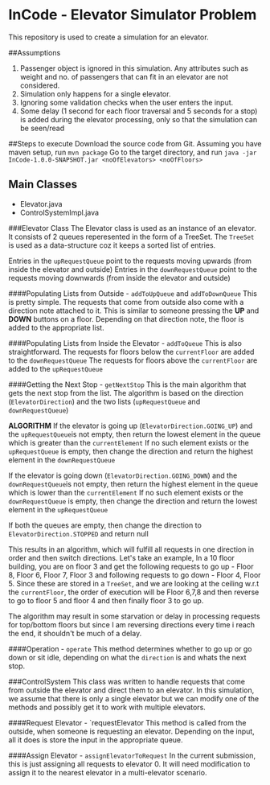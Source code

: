 # InCode - Elevator Simulator Problem
This repository is used to create a simulation for an elevator. 

##Assumptions
1. Passenger object is ignored in this simulation. Any attributes such as weight and no. of passengers that can fit in an elevator are not considered.
2. Simulation only happens for a single elevator.
3. Ignoring some validation checks when the user enters the input. 
4. Some delay (1 second for each floor traversal and 5 seconds for a stop) is added during the elevator processing, only so that the simulation can be seen/read  

##Steps to execute
Download the source code from Git.
Assuming you have maven setup, run `mvn package`
Go to the target directory, and run `java -jar InCode-1.0.0-SNAPSHOT.jar <noOfElevators> <noOfFloors>`


## Main Classes

* Elevator.java
* ControlSystemImpl.java

###Elevator Class
The Elevator class is used as an instance of an elevator.
It consists of 2 queues reperesented in the form of a TreeSet. 
The `TreeSet` is used as a data-structure coz it keeps a sorted list of entries.

Entries in the `upRequestQueue` point to the requests moving upwards (from inside the elevator and outside)
Entries in the `downRequestQueue` point to the requests moving downwards (from inside the elevator and outside)

####Populating Lists from Outside - `addToUpQueue` and `addToDownQueue`
This is pretty simple. The requests that come from outside also come with a direction note attached to it. This is similar to someone pressing the **UP** and **DOWN** buttons on a floor. Depending on that direction note, the floor is added to the appropriate list.

####Populating Lists from Inside the Elevator - `addToQueue`
This is also straightforward. 
The requests for floors below the `currentFloor` are added to the `downRequestQueue`
The requests for floors above the `currentFloor` are added to the `upRequestQueue`

####Getting the Next Stop - `getNextStop`
This is the main algorithm that gets the next stop from the list.
The algorithm is based on the direction (`ElevatorDirection`) and the two lists (`upRequestQueue` and `downRequestQueue`)

**ALGORITHM**
If the elevator is going up (`ElevatorDirection.GOING_UP`) and the `upRequestQueue`is not empty, then return the lowest element in the queue which is greater than the `currentElement`
If no such element exists or the `upRequestQueue` is empty, then change the direction and return the highest element in the `downRequestQueue` 


If the elevator is going down (`ElevatorDirection.GOING_DOWN`) and the `downRequestQueue`is not empty, then return the highest element in the queue which is lower than the `currentElement`
If no such element exists or the `downRequestQueue` is empty, then change the direction and return the lowest element in the `upRequestQueue` 

If both the queues are empty, then change the direction to `ElevatorDirection.STOPPED` and return null

This results in an algorithm, which will fulfill all requests in one direction in order and then switch directions.
Let's take an example, 
In a 10 floor building, you are on floor 3 and get the following requests to go up - Floor 8, Floor 6, Floor 7, Floor 3 and following requests to go down - Floor 4, Floor 5.
Since these are stored in a `TreeSet`, and we are looking at the ceiling w.r.t the `currentFloor`, the order of execution will be Floor 6,7,8 and then reverse to go to floor 5 and floor 4 and then finally floor 3 to go up.

The algorithm may result in some starvation or delay in processing requests for top/bottom floors but since I am reversing directions every time i reach the end, it shouldn't be much of a delay.

####Operation - `operate`
This method determines whether to go up or go down or sit idle, depending on what the `direction` is and whats the next stop.


###ControlSystem
This class was written to handle requests that come from outside the elevator and direct them to an elevator.
In this simulation, we assume that there is only a single elevator but we can modify one of the methods and possibly get it to work with multiple elevators.

####Request Elevator - `requestElevator
This method is called from the outside, when someone is requesting an elevator. Depending on the input, all it does is store the input in the appropriate queue. 

####Assign Elevator - `assignElevatorToRequest`
In the current submission, this is just assigning all requests to elevator 0.
It will need modification to assign it to the nearest elevator in a multi-elevator scenario.



